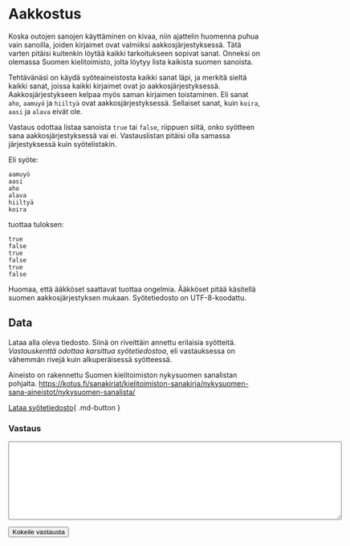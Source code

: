 # Aakkostus

Koska outojen sanojen käyttäminen on kivaa, niin ajattelin huomenna puhua vain sanoilla, joiden kirjaimet ovat valmiiksi aakkosjärjestyksessä. Tätä varten pitäisi kuitenkin löytää kaikki tarkoitukseen sopivat sanat. Onneksi on olemassa Suomen kielitoimisto, jolta löytyy lista kaikista suomen sanoista.

Tehtävänäsi on käydä syöteaineistosta kaikki sanat läpi, ja merkitä sieltä kaikki sanat, joissa kaikki kirjaimet ovat jo aakkosjärjestyksessä. Aakkosjärjestykseen kelpaa myös saman kirjaimen toistaminen. Eli sanat `aho`, `aamuyö` ja `hiiltyä` ovat aakkosjärjestyksessä. Sellaiset sanat, kuin `koira`, `aasi` ja `alava` eivät ole.

Vastaus odottaa listaa sanoista `true` tai `false`, riippuen siitä, onko syötteen sana aakkosjärjestyksessä vai ei. Vastauslistan pitäisi olla samassa järjestyksessä kuin syötelistakin.

Eli syöte:

```
aamuyö
aasi
aho
alava
hiiltyä
koira
```

tuottaa tuloksen:

```
true
false
true
false
true
false
```

Huomaa, että ääkköset saattavat tuottaa ongelmia. Ääkköset pitää käsitellä suomen aakkosjärjestyksen mukaan. Syötetiedosto on UTF-8-koodattu.



## Data

Lataa alla oleva tiedosto. Siinä on riveittäin annettu erilaisia syötteitä. *Vastauskenttä odottaa karsittua syötetiedostoa*, eli vastauksessa on vähemmän rivejä kuin alkuperäisessä syötteessä.

Aineisto on rakennettu Suomen kielitoimiston nykysuomen sanalistan pohjalta. https://kotus.fi/sanakirjat/kielitoimiston-sanakirja/nykysuomen-sana-aineistot/nykysuomen-sanalista/

[Lataa syötetiedosto](../syotteet/aakkostus_input.txt){ .md-button }


### Vastaus

<textarea rows="10" cols="80" id="tulos"></textarea>
<button class="md-button md-button--primary" id="submit_button">Kokeile vastausta</button>
<div style="display: none;" id="vastaustiedosto">../../syotteet/aakkostus_output.txt</div>
<div style="display: none;" id="tehtavatiedosto">../../syotteet/aakkostus_input.txt</div>
<div style="text_color: red" id="virhelista"></div>